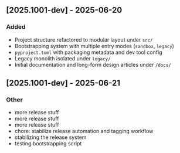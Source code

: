 ## [2025.1001-dev] - 2025-06-20
### Added
- Project structure refactored to modular layout under `src/`
- Bootstrapping system with multiple entry modes (`sandbox`, `legacy`)
- `pyproject.toml` with packaging metadata and dev tool config
- Legacy monolith isolated under `legacy/`
- Initial documentation and long-form design articles under `/docs/`

## [2025.1001-dev] - 2025-06-21

### Other
- more release stuff
- more release stuff
- more release stuff
- chore: stabilize release automation and tagging workflow
- stabilizing the release system
- testing bootstrapping script


